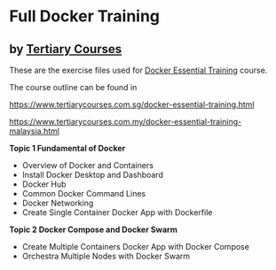 # Full Docker Training
## by [Tertiary Courses](https://www.tertiarycourses.com.sg/)

These are the exercise files used for [Docker Essential Training](https://www.tertiarycourses.com.sg/docker-essential-training.html) course. 

The course outline can be found in 

https://www.tertiarycourses.com.sg/docker-essential-training.html

https://www.tertiarycourses.com.my/docker-essential-training-malaysia.html

<p><strong>Topic 1 Fundamental of Docker</strong></p>
<ul>
<li>Overview of Docker and Containers</li>
<li>Install Docker Desktop and Dashboard</li>
<li>Docker Hub</li>
<li>Common Docker Command Lines</li>
<li>Docker Networking</li>
<li>Create Single Container Docker App with Dockerfile</li>
</ul>
<p><strong>Topic 2 Docker Compose and Docker Swarm</strong></p>
<ul>
<li>Create Multiple Containers Docker App with Docker Compose</li>
<li>Orchestra Multiple Nodes with Docker Swarm</li>
</ul>

